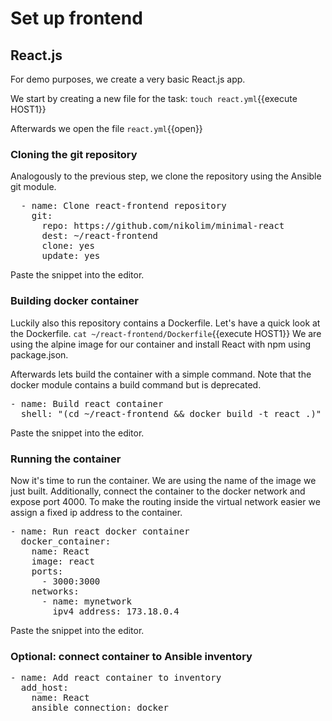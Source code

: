 # Set up frontend

## React.js

For demo purposes, we create a very basic React.js app.

We start by creating a new file for the task:
`touch react.yml`{{execute HOST1}}

Afterwards we open the file
`react.yml`{{open}}

### Cloning the git repository

Analogously to the previous step, we clone the repository using the Ansible git module.

<pre class="file" data-target="clipboard">
  - name: Clone react-frontend repository
    git:
      repo: https://github.com/nikolim/minimal-react
      dest: ~/react-frontend
      clone: yes
      update: yes
</pre>
Paste the snippet into the editor.

### Building docker container

Luckily also this repository contains a Dockerfile.
Let's have a quick look at the Dockerfile.
`cat ~/react-frontend/Dockerfile`{{execute HOST1}}
We are using the alpine image for our container and install React with npm using package.json.

Afterwards lets build the container with a simple command. Note that the docker module contains a build command but is deprecated.
<pre class="file" data-target="clipboard">
- name: Build react container 
  shell: "(cd ~/react-frontend && docker build -t react .)"
</pre>

Paste the snippet into the editor.

### Running the container

Now it's time to run the container.
We are using the name of the image we just built. Additionally, connect the container to the docker network and expose port 4000.
To make the routing inside the virtual network easier we assign a fixed ip address to the container.

<pre class="file" data-target="clipboard">
- name: Run react docker container
  docker_container:
    name: React
    image: react
    ports: 
      - 3000:3000
    networks:
      - name: mynetwork
        ipv4_address: 173.18.0.4
</pre>

Paste the snippet into the editor.

### Optional: connect container to Ansible inventory

<pre class="file" data-target="clipboard">
- name: Add react container to inventory
  add_host:
    name: React
    ansible_connection: docker
</pre>

